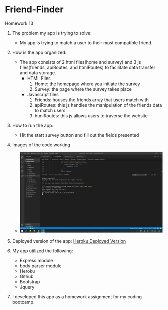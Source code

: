 # Friend-Finder
Homework 13

1. The problem my app is trying to solve:
    - My app is trying to match a user to their most compatible friend.
   
2. How is the app organized:
    - The app consists of 2 html files(home and survey) and 3 js files(friends, apiRoutes, and htmlRoutes) to facilitate data transfer and data storage.
        - HTML Files
            1. Home: the homepage where you initiate the survey
            2. Survey: the page where the survey takes place
        - Javascript files
            1. Friends: houses the friends array that users match with
            2. apiRoutes: this js handles the manipulation of the friends data to match users.
            3. htmlRoutes: this js allows users to traverse the website

3. How to run the app:
    - Hit the start survey button and fill out the fields presented

4. Images of the code working
    - ![Screenshot](pkmnfriend.png)
    
5. Deployed version of the app:
   [Heroku Deployed Version](https://ffttp222.herokuapp.com/)

6. My app utilized the following:
    - Express module
    - body parser module
    - Heroku
    - Github
    - Bootstrap
    - Jquery

7. I developed this app as a homework assignment for my coding bootcamp. 
    
